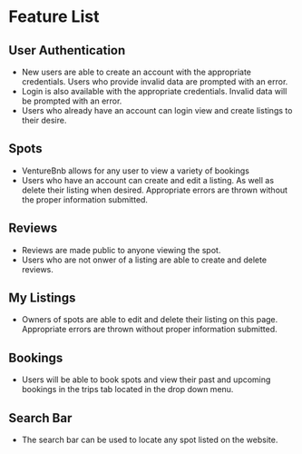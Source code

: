 # Feature List

## User Authentication
- New users are able to create an account with the appropriate credentials. Users who provide invalid data are prompted with an error.
- Login is also available with the appropriate credentials. Invalid data will be prompted with an error.
- Users who already have an account can login view and create listings to their desire.

## Spots
- VentureBnb allows for any user to view a variety of bookings
- Users who have an account can create and edit a listing. As well as delete their listing when desired. Appropriate errors are thrown without the proper information submitted.

## Reviews
- Reviews are made public to anyone viewing the spot. 
- Users who are not onwer of a listing are able to create and delete reviews.

## My Listings 
- Owners of spots are able to edit and delete their listing on this page. Appropriate errors are thrown without proper information submitted. 

## Bookings 
- Users will be able to book spots and view their past and upcoming bookings in the trips tab located in the drop down menu. 

## Search Bar
- The search bar can be used to locate any spot listed on the website.
